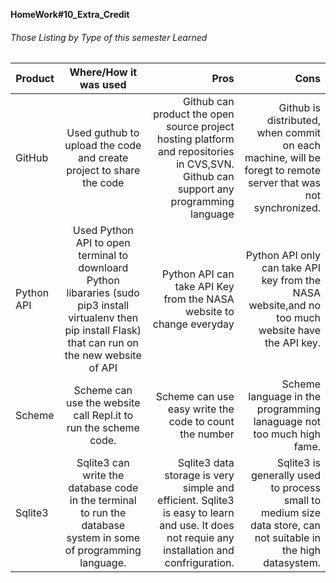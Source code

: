 __HomeWork#10_Extra_Credit__

###### Those Listing by Type of this semester Learned
Product|Where/How it was used|Pros|Cons
--|:--:|--:|--:
GitHub|Used guthub to upload the code and create project to share the code|Github can product the open source project hosting platform and repositories in CVS,SVN. Github can support any programming language| Github is distributed, when commit on each machine, will be foregt to remote server that was not synchronized.
Python API|Used Python API to open terminal to downloard Python libararies (sudo pip3 install virtualenv then pip install Flask) that can run on the new website of API|Python API can take API Key from the NASA website to change everyday|Python API only can take API key from the NASA website,and no too much website have the API key.
Scheme|Scheme can use the website call Repl.it to run the scheme code.|Scheme can use easy write the code to count the number|Scheme language in the programming lanaguage not too much high fame.
Sqlite3|Sqlite3 can write the database code in the terminal to run the database system in some of programming language.|Sqlite3 data storage is very simple and efficient. Sqlite3 is easy to learn and use. It does not requie any installation and confriguration.|Sqlite3 is generally used to process small to medium size data store, can not suitable in the high datasystem.|